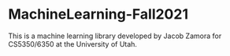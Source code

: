 # MachineLearning-Fall2021
This is a machine learning library developed by Jacob Zamora for CS5350/6350 at the University of Utah. 
